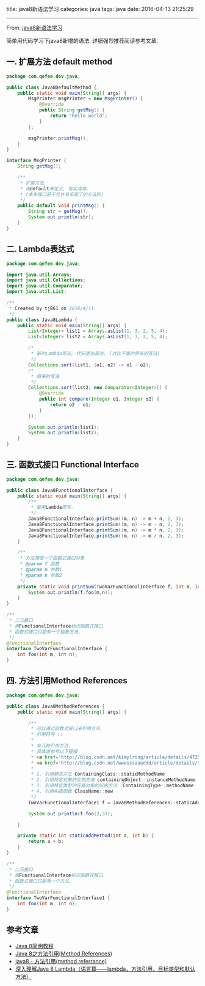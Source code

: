 title: java8新语法学习
categories:  java
tags: java
date: 2016-04-13 21:25:29

---

<!--head-->

From: [java8新语法学习](http://qefee.com/2016/04/13/java8%E6%96%B0%E8%AF%AD%E6%B3%95%E5%AD%A6%E4%B9%A0/)

简单用代码学习下java8新增的语法.
详细强烈推荐阅读参考文章.

<!--more-->



<!--body-->

## 一. 扩展方法 default method

```java
package com.qefee.dev.java;

public class Java8DefaultMethod {
    public static void main(String[] args) {
        MsgPrinter msgPrinter = new MsgPrinter() {
            @Override
            public String getMsg() {
                return "hello world";
            }
        };

        msgPrinter.printMsg();
    }
}

interface MsgPrinter {
    String getMsg();

    /**
     * 扩展方法.
     * 用default来定义, 有实现体.
     * (本来接口是不允许有实现了的方法的)
     */
    public default void printMsg() {
        String str = getMsg();
        System.out.println(str);
    }
}
```

## 二. Lambda表达式

```java
package com.qefee.dev.java;

import java.util.Arrays;
import java.util.Collections;
import java.util.Comparator;
import java.util.List;

/**
 * Created by tj861 on 2016/4/11.
 */
public class Java8Lambda {
    public static void main(String[] args) {
        List<Integer> list1 = Arrays.asList(1, 3, 2, 5, 4);
        List<Integer> list2 = Arrays.asList(1, 3, 2, 5, 4);

        /*
         * 新的Lambda写法, 代码更加简洁. (对比下面的原来的写法)
         */
        Collections.sort(list1, (o1, o2) -> o1 - o2);
        /*
         * 原来的写法.
         */
        Collections.sort(list2, new Comparator<Integer>() {
            @Override
            public int compare(Integer o1, Integer o2) {
                return o2 - o1;
            }
        });

        System.out.println(list1);
        System.out.println(list2);
    }
}

```

## 三. 函数式接口 Functional Interface

```java
package com.qefee.dev.java;

public class Java8FunctionalInterface {
    public static void main(String[] args) {
        /**
         * 使用Lambda简写.
         */
        Java8FunctionalInterface.printSum((m, n) -> m + n, 2, 3);
        Java8FunctionalInterface.printSum((m, n) -> m - n, 2, 3);
        Java8FunctionalInterface.printSum((m, n) -> m * n, 2, 3);
        Java8FunctionalInterface.printSum((m, n) -> m / n, 2, 3);
    }

    /**
     * 方法接受一个函数式接口对象
     * @param f 函数
     * @param m 参数1
     * @param n 参数2
     */
    private static void printSum(TwoVarFunctionalInterface f, int m, int n) {
        System.out.println(f.foo(m,n));
    }
}

/**
 * 二元接口.
 * 用FunctionalInterface标识函数式接口.
 * 函数式接口只能有一个抽象方法.
 */
@FunctionalInterface
interface TwoVarFunctionalInterface {
    int foo(int m, int n);
}
```

## 四. 方法引用Method References

```java
package com.qefee.dev.java;

public class Java8MethodReferences {
    public static void main(String[] args) {

        /**
         * 可以通过函数式接口来引用方法.
         * 引用符号 ::
         *
         * 有几种引用方法.
         * 具体请参考以下链接
         * <a href='http://blog.csdn.net/kimylrong/article/details/47255123'>Java 8之方法引用(Method References)</a>
         * <a href='http://blog.csdn.net/wwwsssaaaddd/article/details/37573517'>java8 - 方法引用(method referrance)</a>
         *
         * 1. 引用静态方法 ContainingClass::staticMethodName
         * 2. 引用特定对象的实例方法 containingObject::instanceMethodName
         * 3. 引用特定类型的任意对象的实例方法  ContainingType::methodName
         * 4. 引用构造函数 ClassName::new
         */
        TwoVarFunctionalInterface1 f = Java8MethodReferences::staticAddMethod;

        System.out.println(f.foo(2,3));

    }

    private static int staticAddMethod(int a, int b) {
        return a + b;
    }
}

/**
 * 二元接口.
 * 用FunctionalInterface标识函数式接口.
 * 函数式接口只能有一个方法.
 */
@FunctionalInterface
interface TwoVarFunctionalInterface1 {
    int foo(int m, int n);
}

```



## 参考文章

- [Java 8简明教程](http://www.importnew.com/10360.html)
- [Java 8之方法引用(Method References)](http://blog.csdn.net/kimylrong/article/details/47255123)
- [java8 - 方法引用(method referrance)](http://blog.csdn.net/wwwsssaaaddd/article/details/37573517)
- [深入理解Java 8 Lambda（语言篇——lambda，方法引用，目标类型和默认方法）](http://www.cnblogs.com/figure9/archive/2014/10/24/4048421.html)
